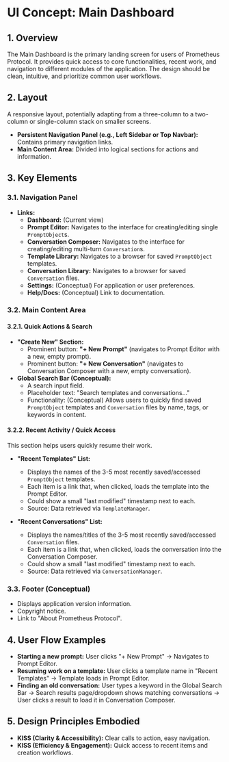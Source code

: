 # UI Concept: Main Dashboard

## 1. Overview

The Main Dashboard is the primary landing screen for users of Prometheus Protocol. It provides quick access to core functionalities, recent work, and navigation to different modules of the application. The design should be clean, intuitive, and prioritize common user workflows.

## 2. Layout

A responsive layout, potentially adapting from a three-column to a two-column or single-column stack on smaller screens.

*   **Persistent Navigation Panel (e.g., Left Sidebar or Top Navbar):** Contains primary navigation links.
*   **Main Content Area:** Divided into logical sections for actions and information.

## 3. Key Elements

### 3.1. Navigation Panel

*   **Links:**
    *   **Dashboard:** (Current view)
    *   **Prompt Editor:** Navigates to the interface for creating/editing single `PromptObject`s.
    *   **Conversation Composer:** Navigates to the interface for creating/editing multi-turn `Conversation`s.
    *   **Template Library:** Navigates to a browser for saved `PromptObject` templates.
    *   **Conversation Library:** Navigates to a browser for saved `Conversation` files.
    *   **Settings:** (Conceptual) For application or user preferences.
    *   **Help/Docs:** (Conceptual) Link to documentation.

### 3.2. Main Content Area

#### 3.2.1. Quick Actions & Search

*   **"Create New" Section:**
    *   Prominent button: **"+ New Prompt"** (navigates to Prompt Editor with a new, empty prompt).
    *   Prominent button: **"+ New Conversation"** (navigates to Conversation Composer with a new, empty conversation).
*   **Global Search Bar (Conceptual):**
    *   A search input field.
    *   Placeholder text: "Search templates and conversations..."
    *   Functionality: (Conceptual) Allows users to quickly find saved `PromptObject` templates and `Conversation` files by name, tags, or keywords in content.

#### 3.2.2. Recent Activity / Quick Access

This section helps users quickly resume their work.

*   **"Recent Templates" List:**
    *   Displays the names of the 3-5 most recently saved/accessed `PromptObject` templates.
    *   Each item is a link that, when clicked, loads the template into the Prompt Editor.
    *   Could show a small "last modified" timestamp next to each.
    *   Source: Data retrieved via `TemplateManager`.

*   **"Recent Conversations" List:**
    *   Displays the names/titles of the 3-5 most recently saved/accessed `Conversation` files.
    *   Each item is a link that, when clicked, loads the conversation into the Conversation Composer.
    *   Could show a small "last modified" timestamp next to each.
    *   Source: Data retrieved via `ConversationManager`.

### 3.3. Footer (Conceptual)

*   Displays application version information.
*   Copyright notice.
*   Link to "About Prometheus Protocol".

## 4. User Flow Examples

*   **Starting a new prompt:** User clicks "+ New Prompt" -> Navigates to Prompt Editor.
*   **Resuming work on a template:** User clicks a template name in "Recent Templates" -> Template loads in Prompt Editor.
*   **Finding an old conversation:** User types a keyword in the Global Search Bar -> Search results page/dropdown shows matching conversations -> User clicks a result to load it in Conversation Composer.

## 5. Design Principles Embodied

*   **KISS (Clarity & Accessibility):** Clear calls to action, easy navigation.
*   **KISS (Efficiency & Engagement):** Quick access to recent items and creation workflows.
